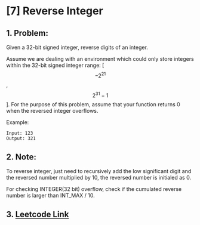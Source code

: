 # [7] Reverse Integer

## 1. Problem:
Given a 32-bit signed integer, reverse digits of an integer.

Assume we are dealing with an environment which could only store integers within the 32-bit signed integer range: [$$-2^21$$, $$2^31 − 1$$]. For the purpose of this problem, assume that your function returns 0 when the reversed integer overflows.

Example:
```
Input: 123
Output: 321
```
## 2. Note:
To reverse integer, just need to recursively add the low significant digit and the reversed number multiplied by 10, the reversed number is initialed as 0.

For checking INTEGER(32 bit) overflow, check if the cumulated reverse number is larger than INT_MAX / 10.


## 3. [Leetcode Link](https://leetcode.com/problems/reverse-integer/description/)
